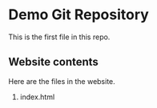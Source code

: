 # Demo Git Repository

This is the first file in this repo.

## Website contents

Here are the files in the website.

1. index.html
